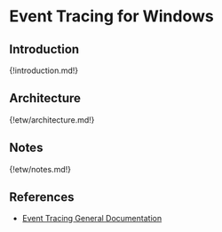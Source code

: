 # Event Tracing for Windows

## Introduction

{!introduction.md!}

## Architecture

{!etw/architecture.md!}

## Notes
{!etw/notes.md!}

## References

* [Event Tracing General Documentation](https://msdn.microsoft.com/en-us/library/windows/desktop/aa363668(v=vs.85).aspx)
